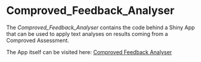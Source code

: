 
# Comproved_Feedback_Analyser

<!-- badges: start -->
<!-- badges: end -->

The *Comproved_Feedback_Analyser* contains the code behind a Shiny App that can be used to apply text analyses on results coming from a Comproved Assessment. 

The App itself can be visited here:
[Comproved Feedback Analyser](https://sdemaeyeruantwerp.shinyapps.io/Comproved_Feedback_Analyser/)

